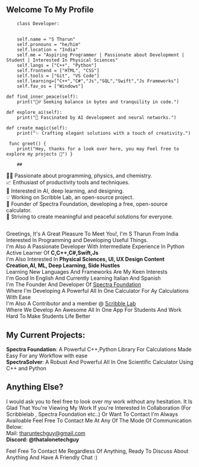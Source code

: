  ## Welcome To My Profile 
        
      
       
        class Developer:  
        
        
        self.name = "S Tharun"
        self.pronouns = "he/him"
        self.location = "India"
        self.me = "Aspiring Programmer | Passionate about Development | Student | Interested In Physical Sciences"
        self.langs = ["C++", "Python"]
        self.frontend = ["HTML", "CSS"]
        self.tools = ["Git", "VS Code"]
        self.learning=["C++","C#","Js","SQL","Swift","Js Frameworks"]
        self.fav_os = ["Windows"]

    def find_inner_peace(self):
        print("🧘‍♂️ Seeking balance in bytes and tranquility in code.")

    def explore_ai(self):
        print("🤖 Fascinated by AI development and neural networks.")

    def create_magic(self):
        print("✨ Crafting elegant solutions with a touch of creativity.")

     func greet() {
        print("Hey, thanks for a look over here, you may Feel free to explore my projects 🚀") } 

        ##
👨‍💻 Passionate about programming, physics, and chemistry.<br>
📈 Enthusiast of productivity tools and techniques.<br>
🤖 Interested in AI, deep learning, and designing.<br>
💡 Working on Scribble Lab, an open-source project.<br>
🌟 Founder of Spectra Foundation, developing a free, open-source calculator.<br>
🌿 Striving to create meaningful and peaceful solutions for everyone.<br>

##
Greetings, It's A Great Pleasure To Meet You!, I'm  S Tharun  From  India  Interested  In  Programming  and  Developing  Useful  Things.<br>
 I'm  Also  A  Passionate  Developer  With  Intermediate  Experience  In Python <br>
 Active Learner Of <b> C,C++,C#,Swift,Js</b><br>
 I'm  Also  Interested  In  <b>Physical  Sciences, UI, UX Design  Content Creation,AI, ML, Deep Learning, Side Hustles</b><br>
 Learning  New  Languages  And  Frameworks  Are  My  Keen  Interests<br>
 I'm  Good  In  English  And Currently Learning  Italian  And  Spanish <br>
 I'm The Founder And Developer Of [Spectra Foundation](https://github.com/SpectraFoundation)<br>
 Where I'm Developing A Powerful All In One Calculator For Ay Calculations With Ease<br>
 I'm  Also  A  Contributor and  a member @ [Scribble Lab](https://github.com/ScribbleLabApp)<br>Where  We  Develop  An  Awesome  All  In  One  App  For  Students  And  Work  Hard  To  Make  Students  Life  Better


## My Current Projects:
<b>Spectra Foundation</b>: A Powerful C++,Python Library For Calculations Made Easy For any Workflow with ease  
<b>SpectraSolver</b>:  A  Robust  And  Powerful  All  In  One  Scientific  Calculator  Using  C++  and  Python

## Anything Else?
I  would  ask  you  to  feel  free  to  look  over  my  work  without  any  hesitation.
It  Is  Glad  That  You're  Viewing  My  Work
 If  you're  Interested  In  Collaboration  (For Scribblelab , Spectra Foundation etc..)  Or  Want  To  Contact  I'm  Always  Availoable
Feel  Free  To  Contact  Me  At  Any  Of  The  Mode  Of  Communication   Below:<br>
Mail: tharuntechguy@gmail.com<br>
<b>Discord: @thatalonetechguy</b><br>

Feel  Free  To  Contact  Me  Regardless  Of  Anything,  Ready  To  Discuss  About  Anything  And  Have  A  Friendly  Chat :)



        
